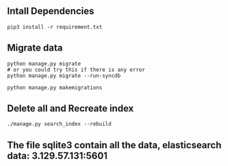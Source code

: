 ## Intall Dependencies
```
pip3 install -r requirement.txt
```

## Migrate data 
```
python manage.py migrate 
# or you could try this if there is any error
python manage.py migrate --run-syncdb

python manage.py makemigrations

```

## Delete all and Recreate index
```
./manage.py search_index --rebuild
```

## The file sqlite3 contain all the data, elasticsearch data: 3.129.57.131:5601